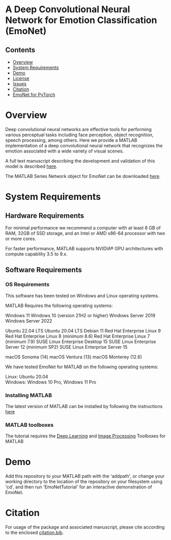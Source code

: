 # A Deep Convolutional Neural Network for Emotion Classification (EmoNet)


## Contents

- [Overview](#overview)
- [System Requirements](#system-requirements)
- [Demo](#demo)
- [License](./LICENSE)
- [Issues](https://github.com/ecco-laboratory/EmoNet)
- [Citation](#citation)
- [EmoNet for PyTorch](https://github.com/ecco-laboratory/EmoNet-pytorch)

# Overview

Deep convolutional neural networks are effective tools for performing various perceptual tasks including face perception, object recognition, speech processing, among others. Here we provide a MATLAB implementation of a deep convolutional neural network that recognizes the emotion associated with a wide variety of visual scenes. 

A full text manuscript describing the development and validation of this model is described [here](https://www.science.org/doi/10.1126/sciadv.aaw4358).

The MATLAB Series Network object for EmoNet can be downloaded [here](https://osf.io/htfdm/).

# System Requirements

## Hardware Requirements

For minimal performance we recommend a computer with at least 8 GB of RAM, 32GB of SSD storage, and an Intel or AMD x86-64 processor with two or more cores. 

For faster performance, MATLAB supports NVIDIA® GPU architectures with compute capability 3.5 to 9.x.

## Software Requirements

### OS Requirements

This software has been tested on Windows and Linux operating systems. 

MATLAB Requires the following operating systems:

Windows 11
Windows 10 (version 21H2 or higher)
Windows Server 2019
Windows Server 2022

Ubuntu 22.04 LTS
Ubuntu 20.04 LTS
Debian 11
Red Hat Enterprise Linux 9
Red Hat Enterprise Linux 8 (minimum 8.6)
Red Hat Enterprise Linux 7 (minimum 7.9)
SUSE Linux Enterprise Desktop 15
SUSE Linux Enterprise Server 12 (minimum SP2)
SUSE Linux Enterprise Server 15
	
macOS Sonoma (14)
macOS Ventura (13)
macOS Monterey (12.6)

We have tested EmoNet for MATLAB on the following operating systems:

Linux: Ubuntu 20.04  
Windows: Windows 10 Pro, Windows 11 Pro


### Installing MATLAB 
The latest version of MATLAB can be installed by following the instructions [here](https://www.mathworks.com/help/install/ug/install-products-with-internet-connection.html)

### MATLAB toolboxes
The tutorial requires the [Deep Learning](https://www.mathworks.com/products/deep-learning.html) and [Image Processing](https://www.mathworks.com/products/image.html) Toolboxes for MATLAB 


# Demo
Add this repository to your MATLAB path with the 'addpath', or change your working directory to the location of the repository on your filesystem using 'cd', and then run 'EmoNetTutorial' for an interactive demonstration of EmoNet.

# Citation

For usage of the package and associated manuscript, please cite according to the enclosed [citation.bib](./citation.bib).
